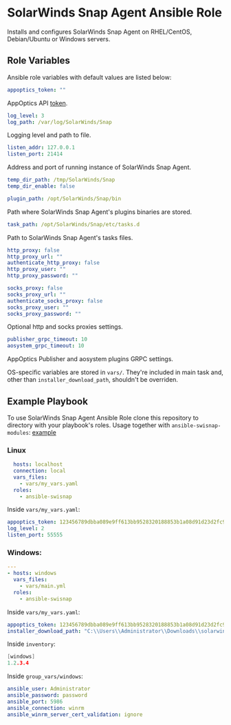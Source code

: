 # SolarWinds Snap Agent Ansible Role


Installs and configures SolarWinds Snap Agent on RHEL/CentOS, Debian/Ubuntu or Windows servers.

## Role Variables

Ansible role variables with default values are listed below:

```yaml
appoptics_token: ""
```
AppOptics API [token](https://docs.appoptics.com/kb/user_org/tokens/#api-tokens-and-token-roles).

```yaml
log_level: 3
log_path: /var/log/SolarWinds/Snap
```
Logging level and path to file.

```yaml
listen_addr: 127.0.0.1
listen_port: 21414
```
Address and port of running instance of SolarWinds Snap Agent.

```yaml
temp_dir_path: /tmp/SolarWinds/Snap
temp_dir_enable: false
```

```yaml
plugin_path: /opt/SolarWinds/Snap/bin
```
Path where SolarWinds Snap Agent's plugins binaries are stored.

```yaml
task_path: /opt/SolarWinds/Snap/etc/tasks.d
```
Path to SolarWinds Snap Agent's tasks files.

```yaml
http_proxy: false
http_proxy_url: ""
authenticate_http_proxy: false
http_proxy_user: ""
http_proxy_password: ""

socks_proxy: false
socks_proxy_url: ""
authenticate_socks_proxy: false
socks_proxy_user: ""
socks_proxy_password: ""
```
Optional http and socks proxies settings.

```yaml
publisher_grpc_timeout: 10
aosystem_grpc_timeout: 10
```
AppOptics Publisher and aosystem plugins GRPC settings.

OS-specific variables are stored in `vars/`. They're included in main task and, other than `installer_download_path`, shouldn't be overriden.

## Example Playbook

To use SolarWinds Snap Agent Ansible Role clone this repository to directory with your playbook's roles. Usage together with `ansible-swisnap-modules`: [example](https://github.com/librato/ansible-swisnap-modules/blob/master/tests/main.yml)

### Linux

```yaml
  hosts: localhost
  connection: local
  vars_files:
    - vars/my_vars.yaml
  roles:
    - ansible-swisnap
```

Inside `vars/my_vars.yaml`:

```yaml
appoptics_token: 123456789dbba089e9ff613bb9528320188853b1a08d91d23d2fc9bc1c41ec3e
log_level: 2
listen_port: 55555
```

### Windows:

```yaml
---
- hosts: windows
  vars_files:
    - vars/main.yml
  roles:
    - ansible-swisnap
```

Inside `vars/my_vars.yaml`:

```yaml
appoptics_token: 123456789dbba089e9ff613bb9528320188853b1a08d91d23d2fc9bc1c41ec3e
installer_download_path: "C:\\Users\\Administrator\\Downloads\\solarwinds-snap-agent-installer.msi"
```

Inside `inventory`:

```c
[windows]
1.2.3.4
```

Inside `group_vars/windows`:

```yaml
ansible_user: Administrator
ansible_password: password
ansible_port: 5986
ansible_connection: winrm
ansible_winrm_server_cert_validation: ignore
```
